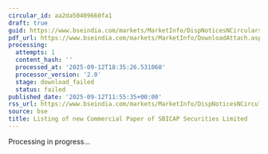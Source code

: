 ```yaml
---
circular_id: aa2da50409660fa1
draft: true
guid: https://www.bseindia.com/markets/MarketInfo/DispNoticesNCirculars.aspx?Noticeid={863302CF-9C27-4A75-BBF4-C5F754716AD6}&noticeno=20250912-67&dt=09/12/2025&icount=67&totcount=103&flag=0
pdf_url: https://www.bseindia.com/markets/MarketInfo/DownloadAttach.aspx?id=20250912-67&attachedId=
processing:
  attempts: 1
  content_hash: ''
  processed_at: '2025-09-12T18:35:26.531060'
  processor_version: '2.0'
  stage: download_failed
  status: failed
published_date: '2025-09-12T11:55:35+00:00'
rss_url: https://www.bseindia.com/markets/MarketInfo/DispNoticesNCirculars.aspx?Noticeid={863302CF-9C27-4A75-BBF4-C5F754716AD6}&noticeno=20250912-67&dt=09/12/2025&icount=67&totcount=103&flag=0
source: bse
title: Listing of new Commercial Paper of SBICAP Securities Limited
---
```


Processing in progress...